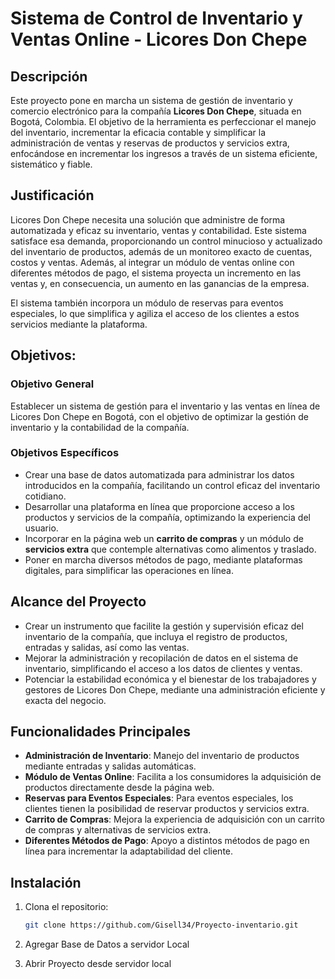 # Sistema de Control de Inventario y Ventas Online - Licores Don Chepe

## Descripción
Este proyecto pone en marcha un sistema de gestión de inventario y comercio electrónico para 
la compañía **Licores Don Chepe**, situada en Bogotá, Colombia. El objetivo de la herramienta es 
perfeccionar el manejo del inventario, incrementar la eficacia contable y simplificar la administración de ventas y reservas de 
productos y servicios extra, enfocándose en incrementar los ingresos a través de un sistema eficiente, sistemático y fiable.

## Justificación
Licores Don Chepe necesita una solución que administre de forma automatizada y eficaz su inventario, ventas y contabilidad. 
Este sistema satisface esa demanda, proporcionando un control minucioso y actualizado del inventario de productos, 
además de un monitoreo exacto de cuentas, costos y ventas. Además, al integrar un módulo de ventas online con diferentes 
métodos de pago, el sistema proyecta un incremento en las ventas y, en consecuencia, un aumento en las ganancias de la empresa.


El sistema también incorpora un módulo de reservas para eventos especiales, lo que simplifica y agiliza el acceso de 
los clientes a estos servicios mediante la plataforma.


## Objetivos:

### Objetivo General
Establecer un sistema de gestión para el inventario y las ventas en línea de Licores Don Chepe en Bogotá, con el objetivo 
de optimizar la gestión de inventario y la contabilidad de la compañía.


### Objetivos Específicos
- Crear una base de datos automatizada para administrar los datos introducidos en la compañía, facilitando un control eficaz del inventario cotidiano.
- Desarrollar una plataforma en línea que proporcione acceso a los productos y servicios de la compañía, optimizando la experiencia del usuario.
- Incorporar en la página web un **carrito de compras** y un módulo de **servicios extra** que contemple alternativas como alimentos y traslado.
- Poner en marcha diversos métodos de pago, mediante plataformas digitales, para simplificar las operaciones en línea.


## Alcance del Proyecto
- Crear un instrumento que facilite la gestión y supervisión eficaz del inventario de la compañía, que incluya el registro de productos, entradas y salidas, así como las ventas.
- Mejorar la administración y recopilación de datos en el sistema de inventario, simplificando el acceso a los datos de clientes y ventas.
- Potenciar la estabilidad económica y el bienestar de los trabajadores y gestores de Licores Don Chepe, mediante una administración eficiente y exacta del negocio.

## Funcionalidades Principales
- **Administración de Inventario**: Manejo del inventario de productos mediante entradas y salidas automáticas.
- **Módulo de Ventas Online**: Facilita a los consumidores la adquisición de productos directamente desde la página web.
- **Reservas para Eventos Especiales**: Para eventos especiales, los clientes tienen la posibilidad de reservar productos y servicios extra.
- **Carrito de Compras**: Mejora la experiencia de adquisición con un carrito de compras y alternativas de servicios extra.
- **Diferentes Métodos de Pago**: Apoyo a distintos métodos de pago en línea para incrementar la adaptabilidad del cliente.


## Instalación
1. Clona el repositorio:
   ```bash
   git clone https://github.com/Gisell34/Proyecto-inventario.git

2. Agregar Base de Datos a servidor Local

3. Abrir Proyecto desde servidor local